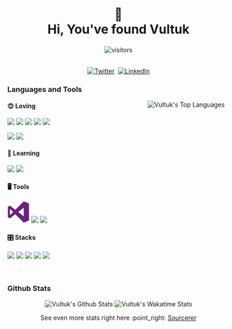 <p>
  <h1 align="center"><b>👋<br />Hi, You've found Vultuk</b></h1>
</p>

<p align="center">
    <img align="center" alt="visitors" src="https://gpvc.arturio.dev/vultuk" />
</p>

<p align="center">
<br>
<a href="https://twitter.com/vultuk"><img src="https://img.shields.io/badge/twitter-%2300ACEE.svg?&style=for-the-badge&logo=twitter&logoColor=white" alt="Twitter" /></a>&nbsp;
<a href="https://www.linkedin.com/in/simon-skinner"><img src="https://img.shields.io/badge/linkedin-%230077B5.svg?&style=for-the-badge&logo=linkedin&logoColor=white" alt="LinkedIn" /></a>
</p>

### Languages and Tools

<img align="right" src="https://github-readme-stats.vercel.app/api/top-langs/?username=vultuk&count_private=true&show_icons=true&theme=vue" width="37%" alt="Vultuk's Top Languages">

#### :heart_eyes: Loving

<code><img src="https://cdn.jsdelivr.net/npm/programming-languages-logos/src/javascript/javascript.png" height="50"></code>
<code><img src="https://cdn.jsdelivr.net/npm/programming-languages-logos/src/typescript/typescript.png" height="50"></code>
<code><img src="https://cdn.jsdelivr.net/npm/programming-languages-logos/src/html/html.png" height="50"></code>
<code><img src="https://cdn.jsdelivr.net/npm/programming-languages-logos/src/css/css.png" height="50"></code>
<code><img src="https://raw.githubusercontent.com/tomchen/stack-icons/master/logos/postgresql.svg" height="50"></code>

<code><img src="https://cdn.jsdelivr.net/npm/programming-languages-logos/src/php/php.png" height="50"></code>
<code><img src="https://cdn.jsdelivr.net/npm/programming-languages-logos/src/python/python.png" height="50"></code>

#### :thinking: Learning

<code><img src="https://cdn.jsdelivr.net/npm/programming-languages-logos/src/swift/swift.png" height="50"></code>
<code><img src="https://cdn.jsdelivr.net/npm/programming-languages-logos/src/kotlin/kotlin.png" height="50"></code>

#### :desktop_computer: Tools

<code><img src="https://raw.githubusercontent.com/devicons/devicon/master/icons/visualstudio/visualstudio-plain.svg" height="50"></code>
<code><img src="https://raw.githubusercontent.com/tomchen/stack-icons/master/logos/jetbrains.svg" height="50"></code>
<code><img src="https://upload.wikimedia.org/wikipedia/commons/1/1e/Xcode_Icon.png" height="50"></code>

#### :control_knobs: Stacks

<code><img src="https://raw.githubusercontent.com/tomchen/stack-icons/master/logos/firebase.svg" height="50"></code>
<code><img src="https://raw.githubusercontent.com/tomchen/stack-icons/master/logos/google-cloud.svg" height="50"></code>
<code><img src="https://raw.githubusercontent.com/tomchen/stack-icons/master/logos/heroku-icon.svg" height="50"></code>
<code><img src="https://raw.githubusercontent.com/tomchen/stack-icons/master/logos/aws-s3.svg" height="50"></code>
<code><img src="https://raw.githubusercontent.com/tomchen/stack-icons/master/logos/aws-ec2.svg" height="50"></code>

<br style="clear: both;">

### Github Stats

<p align="center">
  <img src="https://github-readme-stats.vercel.app/api?username=vultuk&count_private=true&show_icons=true&theme=vue" alt="Vultuk's Github Stats">

  <img src="https://github-readme-stats.vercel.app/api/wakatime?username=@vultuk&count_private=true&show_icons=true&theme=vue" alt="Vultuk's Wakatime Stats">

</p>

<p align="center">
  See even more stats right here :point_right: <a href="https://sourcerer.io/vultuk">Sourcerer</a>
</p>
